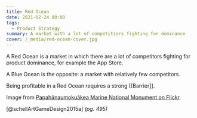 ```yaml
---
title: Red Ocean
date: 2021-02-24 00:00
tags:
  - Product Strategy
summary: A market with a lot of competitiors fighting for dominance
cover: /_media/red-ocean-cover.jpg
---
```


A Red Ocean is a market in which there are a lot of competitors fighting for product dominance, for example the App Store.

A Blue Ocean is the opposite: a market with relatively few competitors.

Being profitable in a Red Ocean requires a strong [[Barrier]].

Image from [Papahānaumokuākea Marine National Monument on Flickr](https://www.flickr.com/photos/papahanaumokuakea/24175296337/).

[@schellArtGameDesign2015a] *(pg. 495)*